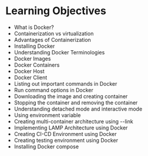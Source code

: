 # Learning Objectives

- What is Docker?
- Containerization vs virtualization
- Advantages of Containerization
- Installing Docker
- Understanding Docker Terminologies
- Docker Images
- Docker Containers
- Docker Host
- Docker Client
- Listing out important commands in Docker
- Run command options in Docker
- Downloading the image and creating container
- Stopping the container and removing the container
- Understanding detached mode and interactive mode
- Using environment variable
- Creating multi-container architecture using --link
- Implementing LAMP Architecture using Docker
- Creating CI-CD Environment using Docker
- Creating testing environment using Docker
- Installing Docker compose



